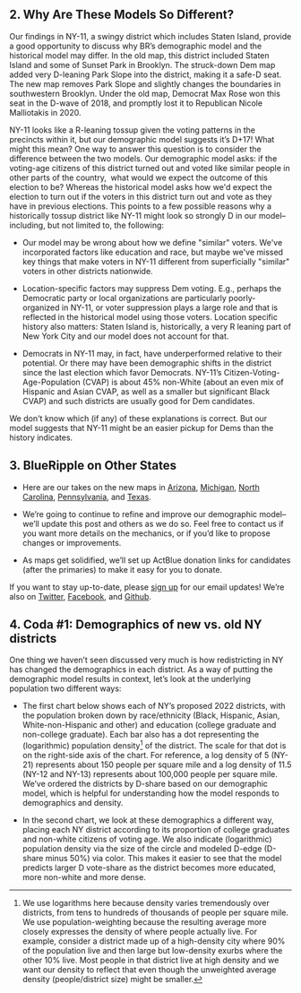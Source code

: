 ## 2. Why Are These Models So Different?
Our findings in NY-11, a swingy district which includes Staten Island,
provide a good opportunity to discuss why BR’s demographic
model and the historical model may differ. In the old map, this
district included Staten Island and some of Sunset Park in Brooklyn.
The struck-down Dem map added very D-leaning Park Slope into
the district, making it a safe-D seat.  The new map removes Park Slope
and slightly changes the boundaries in southwestern Brooklyn. Under the old
map, Democrat Max Rose won this seat in the D-wave of 2018, and promptly lost
it to Republican Nicole Malliotakis in 2020.

NY-11 looks like a R-leaning tossup
given the voting patterns in the precincts within it,
but our demographic model suggests it’s D+17!
What might this mean? One way to answer this question is to consider the difference between the two models.
Our demographic model asks: if the voting-age citizens of this district turned out and voted like similar people
in other parts of the country,  what would we expect the outcome of this election to be?
Whereas the historical model asks how we'd expect the election to turn out if the voters in this district turn out and
vote as they have in previous elections. This points to a few possible reasons why a historically
tossup district like NY-11 might look so strongly D in our model–including, but not limited to, the following:

- Our model may be wrong about how we define "similar" voters. We've incorporated factors like education and race,
  but maybe we've missed key things that make voters in NY-11
  different from superficially "similar" voters in other districts nationwide.

- Location-specific factors may suppress Dem voting. E.g., perhaps the Democratic party or local
  organizations are particularly poorly-organized in NY-11, or voter suppression plays a large role
  and that is reflected in the historical model using those voters. Location specific history
  also matters: Staten Island
  is, historically, a very R leaning part of New York City and our model does not account for that.

- Democrats in NY-11 may, in fact, have underperformed relative to their potential. Or there may have
  been demographic shifts in the district since the last election which favor Democrats. NY-11’s
  Citizen-Voting-Age-Population (CVAP) is about 45% non-White
  (about an even mix of Hispanic and Asian CVAP, as well as a smaller but significant Black CVAP) and
  such districts are usually good for Dem candidates.

We don't know which (if any) of these explanations is correct. But our model suggests that NY-11
might be an easier pickup for Dems than the history indicates.

## 3. BlueRipple on Other States

- Here are our takes on the new maps in
[Arizona][AZPost],
[Michigan][MIPost],
[North Carolina][NCPost],
[Pennsylvania][PAPost],
and [Texas][TXPost].

- We’re going to continue to refine and improve our demographic model–we’ll
update this post and others as we do so. Feel free to contact us if you want
more details on the mechanics, or if you’d like to propose changes or improvements.
- As maps get solidified, we’ll set up ActBlue donation links for candidates
(after the primaries) to make it easy for you to donate.

If you want to stay up-to-date, please [sign up][email] for our email updates!
We’re also on [Twitter][Twitter], [Facebook][Facebook],
and [Github][Github].

[Twitter]: https://twitter.com/BlueRipplePol
[Facebook]: https://www.facebook.com/blueripplepolitics
[Github]: https://github.com/blueripple
[Email]: http://eepurl.com/gzmeQ5

[AZPost]: https://blueripple.github.io/research/NewMaps/AZ_Congressional/post.html
[MIPost]: https://blueripple.github.io/research/NewMaps/MI_Congressional/post.html
[NCPost]: https://blueripple.github.io/research/NewMaps/NC_Congressional/post.html
[PAPost]: https://blueripple.github.io/research/NewMaps/PA_Congressional/post.html
[TXPost]: https://blueripple.github.io/research/NewMaps/TX_Congressional/post.html

## 4. Coda #1: Demographics of new vs. old NY districts
One thing we haven’t seen discussed very much is how redistricting in NY
has changed the demographics in each district. As a way of putting the
demographic model results in context, let’s look at the underlying
population two different ways:

- The first chart below shows each of NY’s proposed 2022 districts,
with the population broken down by race/ethnicity (Black, Hispanic, Asian,
White-non-Hispanic and other) and education (college graduate and
non-college graduate).
Each bar also has a dot representing the (logarithmic) population density[^popDens]
of the district.
The scale for that dot is on the right-side axis of the chart.
For reference, a log density of 5 (NY-21) represents about 150 people per square mile and a
log density of 11.5 (NY-12 and NY-13) represents about 100,000 people per square mile.
We’ve ordered the districts by D-share based on our demographic model,
which is helpful for understanding how the model responds to demographics and density.

- In the second chart, we look at these demographics a different way,
placing each NY district according to its proportion of college graduates
and non-white citizens of voting age. We also indicate (logarithmic)
population density via the size of the circle and modeled D-edge (D-share minus 50%)
via color. This makes it easier to see that the model predicts larger D vote-share
as the district becomes more educated, more non-white and more dense.

[^popDens]: We use logarithms here because
density varies tremendously over districts, from tens to hundreds of thousands of people per square mile.
We use population-weighting because the resulting average more closely expresses
the density of where people actually live.  For example, consider a district made up of a high-density
city where 90% of the population live and then large but low-density exurbs where the other 10% live.
Most people in that district live at high density and we want our density to reflect that even though
the unweighted average density (people/district size) might be smaller.

